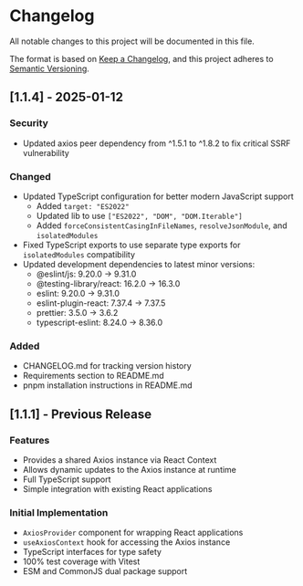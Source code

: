 # Changelog

All notable changes to this project will be documented in this file.

The format is based on [Keep a Changelog](https://keepachangelog.com/en/1.1.0/),
and this project adheres to [Semantic Versioning](https://semver.org/spec/v2.0.0.html).

## [1.1.4] - 2025-01-12

### Security
- Updated axios peer dependency from ^1.5.1 to ^1.8.2 to fix critical SSRF vulnerability

### Changed
- Updated TypeScript configuration for better modern JavaScript support
  - Added `target: "ES2022"`
  - Updated lib to use `["ES2022", "DOM", "DOM.Iterable"]`
  - Added `forceConsistentCasingInFileNames`, `resolveJsonModule`, and `isolatedModules`
- Fixed TypeScript exports to use separate type exports for `isolatedModules` compatibility
- Updated development dependencies to latest minor versions:
  - @eslint/js: 9.20.0 → 9.31.0
  - @testing-library/react: 16.2.0 → 16.3.0
  - eslint: 9.20.0 → 9.31.0
  - eslint-plugin-react: 7.37.4 → 7.37.5
  - prettier: 3.5.0 → 3.6.2
  - typescript-eslint: 8.24.0 → 8.36.0

### Added
- CHANGELOG.md for tracking version history
- Requirements section to README.md
- pnpm installation instructions in README.md

## [1.1.1] - Previous Release

### Features
- Provides a shared Axios instance via React Context
- Allows dynamic updates to the Axios instance at runtime
- Full TypeScript support
- Simple integration with existing React applications

### Initial Implementation
- `AxiosProvider` component for wrapping React applications
- `useAxiosContext` hook for accessing the Axios instance
- TypeScript interfaces for type safety
- 100% test coverage with Vitest
- ESM and CommonJS dual package support